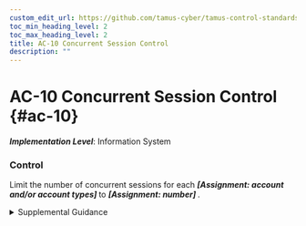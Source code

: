 ```yaml
---
custom_edit_url: https://github.com/tamus-cyber/tamus-control-standards/tree/main/content/tamus.edu/TAMUS_profile.xml
toc_min_heading_level: 2
toc_max_heading_level: 2
title: AC-10 Concurrent Session Control
description: ""
---
```


# AC-10 Concurrent Session Control {#ac-10}

_**Implementation Level**_: Information System

### Control

Limit the number of concurrent sessions for each <strong title="ac-10_odp.01"> <em>[Assignment: account and/or account types]</em> </strong> to <strong title="ac-10_odp.02"> <em>[Assignment: number]</em> </strong>.

<details>
  <summary>Supplemental Guidance</summary>

Organizations may define the maximum number of concurrent sessions for system accounts globally, by account type, by account, or any combination thereof. For example, organizations may limit the number of concurrent sessions for system administrators or other individuals working in particularly sensitive domains or mission-critical applications. Concurrent session control addresses concurrent sessions for system accounts. It does not, however, address concurrent sessions by single users via multiple system accounts.

</details>

